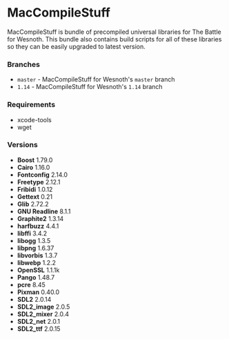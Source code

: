 # MacCompileStuff
MacCompileStuff is bundle of precompiled universal libraries for The Battle for Wesnoth. This bundle also contains build scripts for all of these libraries so they can be easily upgraded to latest version.

### Branches
* `master` - MacCompileStuff for Wesnoth's `master` branch
* `1.14` - MacCompileStuff for Wesnoth's `1.14` branch

### Requirements
* xcode-tools
* wget

### Versions
* **Boost** 1.79.0
* **Cairo** 1.16.0
* **Fontconfig** 2.14.0
* **Freetype** 2.12.1
* **Fribidi** 1.0.12
* **Gettext** 0.21
* **Glib** 2.72.2
* **GNU Readline** 8.1.1
* **Graphite2** 1.3.14
* **harfbuzz** 4.4.1
* **libffi** 3.4.2
* **libogg** 1.3.5
* **libpng** 1.6.37
* **libvorbis** 1.3.7
* **libwebp** 1.2.2
* **OpenSSL** 1.1.1k
* **Pango** 1.48.7
* **pcre** 8.45
* **Pixman** 0.40.0
* **SDL2** 2.0.14
* **SDL2_image** 2.0.5
* **SDL2_mixer** 2.0.4
* **SDL2_net** 2.0.1
* **SDL2_ttf** 2.0.15
